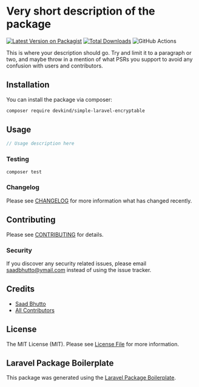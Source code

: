 # Very short description of the package

[![Latest Version on Packagist](https://img.shields.io/packagist/v/devkind/simple-laravel-encryptable.svg?style=flat-square)](https://packagist.org/packages/devkind/simple-laravel-encryptable)
[![Total Downloads](https://img.shields.io/packagist/dt/devkind/simple-laravel-encryptable.svg?style=flat-square)](https://packagist.org/packages/devkind/simple-laravel-encryptable)
![GitHub Actions](https://github.com/devkind/simple-laravel-encryptable/actions/workflows/main.yml/badge.svg)

This is where your description should go. Try and limit it to a paragraph or two, and maybe throw in a mention of what PSRs you support to avoid any confusion with users and contributors.

## Installation

You can install the package via composer:

```bash
composer require devkind/simple-laravel-encryptable
```

## Usage

```php
// Usage description here
```

### Testing

```bash
composer test
```

### Changelog

Please see [CHANGELOG](CHANGELOG.md) for more information what has changed recently.

## Contributing

Please see [CONTRIBUTING](CONTRIBUTING.md) for details.

### Security

If you discover any security related issues, please email saadbhutto@ymail.com instead of using the issue tracker.

## Credits

-   [Saad Bhutto](https://github.com/devkind)
-   [All Contributors](../../contributors)

## License

The MIT License (MIT). Please see [License File](LICENSE.md) for more information.

## Laravel Package Boilerplate

This package was generated using the [Laravel Package Boilerplate](https://laravelpackageboilerplate.com).
